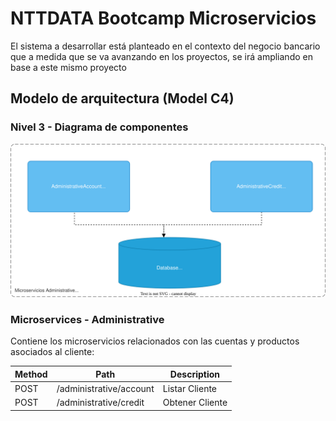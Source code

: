 # NTTDATA Bootcamp Microservicios

El sistema a desarrollar está planteado en el contexto del negocio bancario que a medida que
se va avanzando en los proyectos, se irá ampliando en base a este mismo proyecto

## Modelo de arquitectura (Model C4)

### Nivel 3 - Diagrama de componentes

![Nivel 3 - Diagrama de componentes!](../img/modelc4_3_2.svg)


### Microservices - Administrative

Contiene los microservicios relacionados con las cuentas y productos asociados al cliente:

| Method | Path              | Description        |
|--------|-------------------|--------------------|
| POST    | /administrative/account | Listar Cliente     | 
| POST    | /administrative/credit | Obtener Cliente    | 

